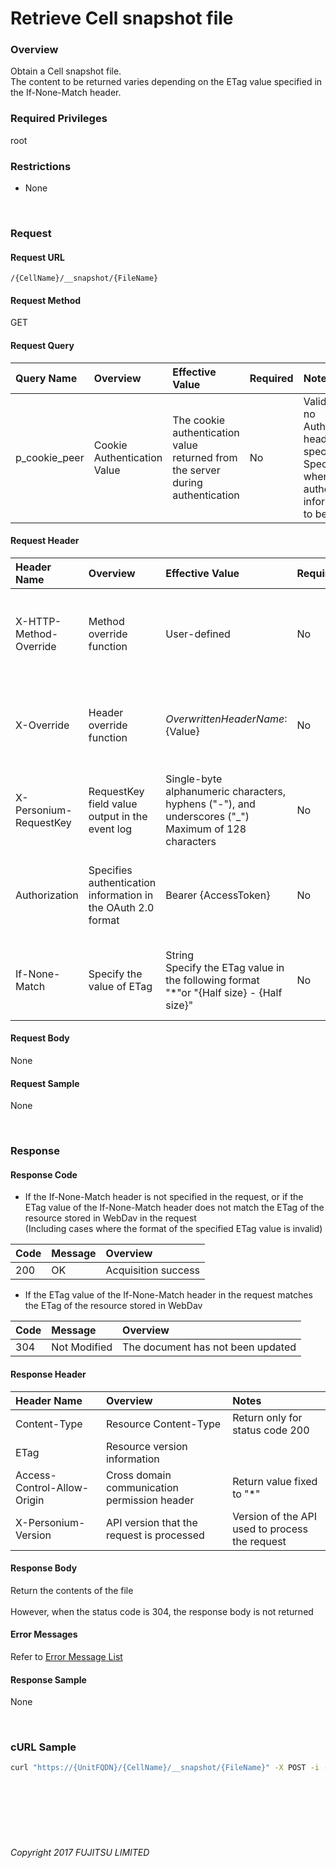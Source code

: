 # Retrieve Cell snapshot file

### Overview

Obtain a Cell snapshot file.<br>The content to be returned varies depending on the ETag value specified in the If-None-Match header.

### Required Privileges

root

### Restrictions

* None

<br>

### Request

#### Request URL

```
/{CellName}/__snapshot/{FileName}
```

#### Request Method

GET

#### Request Query

|Query Name<br>|Overview<br>|Effective Value<br>|Required<br>|Notes<br>|
|:--|:--|:--|:--|:--|
|p_cookie_peer<br>|Cookie Authentication Value<br>|The cookie authentication value returned from the server during authentication<br>|No<br>|Valid only if no Authorization header specified<br>Specify this when cookie authentication information is to be used<br>|

#### Request Header

|Header Name<br>|Overview<br>|Effective Value<br>|Required<br>|Notes<br>|
|:--|:--|:--|:--|:--|
|X-HTTP-Method-Override<br>|Method override function<br>|User-defined<br>|No<br>|When this value is specified at the time of request in the POST method, the specified value is used as a method.<br>|
|X-Override<br>|Header override function<br>|${OverwrittenHeaderName}:${Value}<br>|No<br>|Overwrite normal HTTP header value. To overwrite multiple headers, specify multiple X-Override headers.<br>|
|X-Personium-RequestKey<br>|RequestKey field value output in the event log<br>|Single-byte alphanumeric characters, hyphens ("-"), and underscores ("_")<br>Maximum of 128 characters<br>|No<br>|PCS-${UNIXtime} by default<br>Supported in V 1.1.7 and later<br>|
|Authorization<br>|Specifies authentication information in the OAuth 2.0 format<br>|Bearer {AccessToken}<br>|No<br>|* Authentication tokens are the tokens acquired using the Authentication Token Acquisition API<br>|
|If-None-Match<br>|Specify the value of ETag<br>|String<br>Specify the ETag value in the following format<br>"*"or "{Half size} - {Half size}"<br>|No<br>|Example) When specifying ETag value "1-1372742704414"<br>"1-1372742704414"<br>|

#### Request Body

None

#### Request Sample

None

<br>

### Response

#### Response Code

* If the If-None-Match header is not specified in the request, or if the ETag value of the If-None-Match header does not match the ETag of the resource stored in WebDav in the request<br>(Including cases where the format of the specified ETag value is invalid)

|Code|Message|Overview|
|:--|:--|:--|
|200|OK|Acquisition success|

* If the ETag value of the If-None-Match header in the request matches the ETag of the resource stored in WebDav

|Code|Message|Overview|
|:--|:--|:--|
|304|Not Modified|The document has not been updated|

#### Response Header

|Header Name<br>|Overview<br>|Notes<br>|
|:--|:--|:--|
|Content-Type<br>|Resource Content-Type<br>|Return only for status code 200<br>|
|ETag<br>|Resource version information<br>|<br>|
|Access-Control-Allow-Origin<br>|Cross domain communication permission header<br>|Return value fixed to "*"<br>|
|X-Personium-Version<br>|API version that the request is processed<br>|Version of the API used to process the request<br>|

#### Response Body

Return the contents of the file<br><br>
However, when the status code is 304, the response body is not returned

#### Error Messages

Refer to [Error Message List](004_Error_Messages.html)

#### Response Sample

None

<br>

### cURL Sample

```sh
curl "https://{UnitFQDN}/{CellName}/__snapshot/{FileName}" -X POST -i -H 'Authorization: Bearer {AccessToken}'
```

<br><br><br><br><br>

###### Copyright 2017 FUJITSU LIMITED